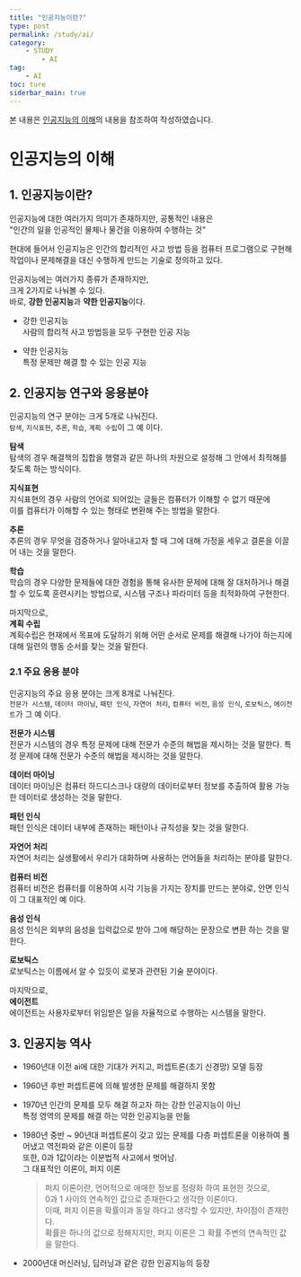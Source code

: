 ```yaml
---
title: "인공지능이란?"
type: post
permalink: /study/ai/
category: 
    - STUDY
        - AI
tag:
    - AI
toc: ture
siderbar_main: true
---
```

본 내용은 [인공지능의 이해](https://www.edwith.org/knusw-ai)의 내용을 참조하여 작성하였습니다.  

# 인공지능의 이해

## 1. 인공지능이란?  
인공지능에 대한 여러가지 의미가 존재하지만, 공통적인 내용은    
"인간의 일을 인공적인 물체나 물건을 이용하여 수행하는 것"  

현대에 들어서 인공지능은 인간의 합리적인 사고 방법 등을 컴퓨터 프로그램으로 구현해   작업이나 문제해결을 대신 수행하게 만드는 기술로 정의하고 있다.    

인공지능에는 여러가지 종류가 존재하지만,     
크게 2가지로 나눠볼 수 있다.     
바로, **강한 인공지능**과 **약한 인공지능**이다.    

- 강한 인공지능  
 사람의 합리적 사고 방법등을 모두 구현한 인공 지능  

- 약한 인공지능  
 특정 문제만 해결 할 수 있는 인공 지능  

## 2. 인공지능 연구와 응용분야
인공지능의 연구 분야는 크게 5개로 나눠진다.    
`탐색`, `지식표현`, `추론`, `학습`, `계획 수립`이 그 예 이다.     

__탐색__  
탐색의 경우 해결책의 집합을 행렬과 같은 하나의 차원으로 설정해 그 안에서 최적해를 찾도록 하는 방식이다.  

__지식표현__  
지식표현의 경우 사람의 언어로 되어있는 글들은 컴퓨터가 이해할 수 없기 때문에   
이를 컴퓨터가 이해할 수 있는 형태로 변환해 주는 방법을 말한다.  
 
__추론__  
추론의 경우 무엇을 검증하거나 알아내고자 할 때 그에 대해 가정을 세우고 결론을 이끌어 내는 것을 말한다.  

__학습__  
학습의 경우 다양한 문제들에 대한 경험을 통해 유사한 문제에 대해 잘 대처하거나 해결 할 수 있도록 훈련시키는 방법으로, 시스템 구조나 파라미터 등을 최적화하여 구현한다.  

마지막으로,   
__계획 수립__  
계획수립은 현재에서 목표에 도달하기 위해 어떤 순서로 문제를 해결해 나가야 하는지에 대해 일련의 행동 순서를 찾는 것을 말한다.  

### 2.1 주요 응용 분야  
인공지능의 주요 응용 분야는 크게 8개로 나눠진다.    
`전문가 시스템`, `데이터 마이닝`, `패턴 인식`, `자연어 처리`, `컴퓨터 비전`, `음성 인식`, `로보틱스`, `에이전트`가 그 예 이다.  

__전문가 시스템__  
전문가 시스템의 경우 특정 문제에 대해 전문가 수준의 해법을 제시하는 것을 말한다. 
특정 문제에 대해 전문가 수준의 해법을 제시하는 것을 말한다.

__데이터 마이닝__     
데이터 마이닝은 컴퓨터 하드디스크나 대량의 데이터로부터 정보를 추출하여 활용 가능한 데이터로 생성하는 것을 말한다.

__패턴 인식__    
패턴 인식은 데이터 내부에 존재하는 패턴이나 규칙성을 찾는 것을 말한다.  

__자연어 처리__  
자연어 처리는 실생활에서 우리가 대화하며 사용하는 언어들을 처리하는 분야를 말한다.  

__컴퓨터 비전__  
컴퓨터 비전은 컴퓨터를 이용하여 시각 기능을 가지는 장치를 만드는 분야로, 안면 인식이 그 대표적인 예 이다.  

__음성 인식__    
음성 인식은 외부의 음성을 입력값으로 받아 그에 해당하는 문장으로 변환 하는 것을 말한다.  

__로보틱스__  
로보틱스는 이름에서 알 수 있듯이 로봇과 관련된 기술 분야이다.  

마지막으로,   
__에이전트__  
에이전트는 사용자로부터 위임받은 일을 자율적으로 수행하는 시스템을 말한다.  

## 3. 인공지능 역사
- 1960년대 이전
 ai에 대한 기대가 커지고, 퍼셉트론(초기 신경망) 모델 등장  

- 1960년 후반
  퍼셉트론에 의해 발생한 문제를 해결하지 못함  

- 1970년
  인간의 문제를 모두 해결 하고자 하는 강한 인공지능이 아닌   
  특정 영역의 문제를 해결 하는 약한 인공지능을 만듦  

- 1980년 중반 ~ 90년대
  퍼셉트론이 갖고 있는 문제를 다층 퍼셉트론을 이용하여 풀어냈고
  역전파와 같은 이론이 등장  
  또한, 0과 1값이라는 이분법적 사고에서 벗어남.  
  그 대표적인 이론이, 퍼지 이론
  > 퍼지 이론이란,  언어적으로 애매한 정보를 정량화 하여 표현한 것으로,  
  > 0과 1 사이의 연속적인 값으로 존재한다고 생각한 이론이다.  
  > 이때, 퍼지 이론을 확률이과 동일 하다고 생각할 수 있지만, 차이점이 존재한다.  
  > 확률은 하나의 값으로 정해지지만, 퍼지 이론은 그 확률 주변의 연속적인 값을 말한다. 

- 2000년대
 머신러닝, 딥러닝과 같은 강한 인공지능의 등장